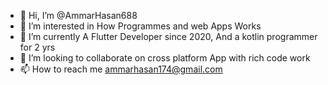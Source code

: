 - 👋 Hi, I’m @AmmarHasan688
- 👀 I’m interested in How Programmes and web Apps Works
- 🌱 I’m currently A Flutter Developer since 2020, And a kotlin programmer for 2 yrs
- 💞️ I’m looking to collaborate on cross platform App with rich code work
- 📫 How to reach me ammarhasan174@gmail.com

<!---
AmmarHasan688/AmmarHasan688 is a ✨ special ✨ repository because its `README.md` (this file) appears on your GitHub profile.
You can click the Preview link to take a look at your changes.
--->
